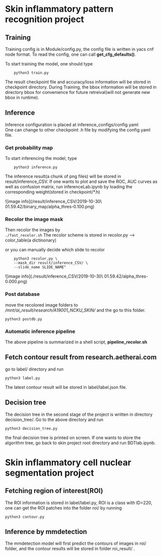 # Skin inflammatory pattern recognition project
## Training
Training config is in Module/config.py, the config file is written in yacs cnf node format.
To read the config, one can call **get_cfg_defaults()**.

To start training the model, one should type
```
    python3 train.py
```

The result checkpoint file and accuracy/loss information will be stored in checkpoint directory.
During Training, the bbox information will be stored in directory bbox for convenience for future retreival(will not
generate new bbox in runtime).

## Inference
Inference configuration is placed at inference_configs/config.yaml  
One can change to other checkpoint .h file by modifying the config.yaml file.

### Get probability map
To start inferencing the model, type

```
    python3 inference.py
```

The inference result(a chunk of png files) will be stored in result/inference_CSV. If one wants to 
plot and save the ROC, AUC curves as well as confusion matrix, run inferenceLab.ipynb by loading the
corresponding weight(stored in checkpoint/*.h)

![image info](/result/inference_CSV/2019-10-30\ 01.59.42/binary_map/alpha_thres-0.100.png)

### Recolor the image mask
Then recolor the images by  
`./fast_recolor.sh`
The recolor scheme is stored in recolor.py --> color_table(a dictinonary)


or you can manually decide which slide to recolor
```
    python3 recolor.py \
	--mask_dir result/inference_CSV/ \
	--slide_name SLIDE_NAME"
```

![image info](./result/inference_CSV/2019-10-30\ 01.59.42/alpha_thres-0.000.png)

### Post database
move the recolored image folders to */mnt/ai_result/research/A19001_NCKU_SKIN/* and the go to this folder.
```
python3 postdb.py
```

### Automatic inference pipeline
The above pipeline is summarized in a shell script, **pipeline_recolor.sh**

## Fetch contour result from research.aetherai.com
go to label/ directory and run
```
python3 label.py 
```

The latest contour result will be stored in label/label.json file.

## Decision tree 
The decision tree in the second stage of the project is written in directory decision_tree/. Go to
the above directory and run

```
python3 decision_tree.py
```

the final decision tree is printed on screen. If one wants to store the algorithm tree, go back to
skin project root directory and run BDTlab.ipynb. 

# Skin inflammatory cell nuclear segmentation project
## Fetching region of interest(ROI)
The ROI information is stored in label/label.py, ROI is a class with ID=220, one can get the ROI patches
into the folder roi/ by running
```
python3 contour.py
```

## Inference by mmdetection
The mmdetection model will first predict the contours of images in roi/ folder, and the contour
results will be stored in folder roi_result/ .
